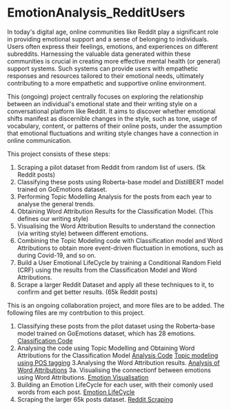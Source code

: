 # EmotionAnalysis_RedditUsers

In today's digital age, online communities like Reddit play a significant role in providing emotional support and a sense of belonging to individuals. Users often express their feelings, emotions, and experiences on different subreddits. Harnessing the valuable data generated within these communities is crucial in creating more effective mental health (or general) support systems. Such systems can provide users with empathetic responses and resources tailored to their emotional needs, ultimately contributing to a more empathetic and supportive online environment.

This (ongoing) project centrally focuses on exploring the relationship between an individual's emotional state and their writing style on a conversational platform like Reddit. It aims to discover whether emotional shifts manifest as discernible changes in the style, such as tone, usage of vocabulary, content, or patterns of their online posts, under the assumption that emotional fluctuations and writing style changes have a connection in online communication. 

This project consists of these steps:
1.  Scraping a pilot dataset from Reddit from random list of users. (5k Reddit posts)
2.  Classifying these posts using Roberta-base model and DistilBERT model trained on GoEmotions dataset.
3.  Performing Topic Modelling Analysis for the posts from each year to analyse the general trends.
4.  Obtaining Word Attribution Results for the Classification Model. (This defines our writing style)
5.  Visualising the Word Attribution Results to understand the connection (via writing style) between different emotions.
6.  Combining the Topic Modeling code with Classification model and Word Attributions to obtain more event-driven fluctuation in emotions, such as during Covid-19, and so on.
7.  Build a User Emotional LifeCycle by training a Conditional Random Field (CRF) using the results from the Classification Model and Word Attributions.
8.  Scrape a larger Reddit Dataset and apply all these techniques to it, to confirm and get better results. (65k Reddit posts)

This is an ongoing collaboration project, and more files are to be added. The following files are my contrbution to this project. 

1. Classifying these posts from the pilot dataset using the Roberta-base model trained on GoEmotions dataset, which has 28 emotions. [Classification Code](https://github.com/saxenamansi/EmotionAnalysis_RedditUsers/blob/main/1_PredictingEmotion.ipynb)
2. Analysing the code using Topic Modelling and Obtaining Word Attributions for the Classification Model [Analysis Code](https://github.com/saxenamansi/EmotionAnalysis_RedditUsers/blob/main/2_UserRedditAnalysis.ipynb) [Topic modeling using POS tagging](https://github.com/saxenamansi/EmotionAnalysis_RedditUsers/blob/main/6_TopicModeling.ipynb)
3.Analysing the Word Attribution results. [Analysis of Word Attributions](https://github.com/saxenamansi/EmotionAnalysis_RedditUsers/blob/main/3_WordAttrs_analysis.ipynb)
3a. Visualising the connectionf between emotions using Word Attributions. [Emotion Visualisation](https://github.com/saxenamansi/EmotionAnalysis_RedditUsers/blob/main/3a_visualise_emotions.py)
4. Building an Emotion LifeCycle for each user, with their comonly used words from each post. [Emotion LifeCycle](https://github.com/saxenamansi/EmotionAnalysis_RedditUsers/blob/main/4_EmotionLifeCycle.ipynb)
5. Scraping the larger 65k posts dataset. [Reddit Scraping](https://github.com/saxenamansi/EmotionAnalysis_RedditUsers/blob/main/5_RedditScraping.ipynb)


